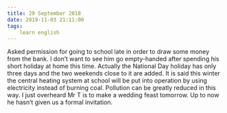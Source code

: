 ```yaml
---
title: 29 September 2018
date: 2019-11-03 21:11:00
tags:
    learn english
---
```


Asked permission for going to school late in order to draw some money from the bank. I don’t want to see him go empty-handed after spending his short holiday at home this time. 
Actually the National Day holiday has only three days and the two weekends close to it are added. 
It is said this winter the central heating system at school will be put into operation by using electricity instead of burning coal. Pollution can be greatly reduced in this way.
I just overheard Mr T is to make a wedding feast tomorrow. Up to now he hasn’t given us a formal invitation. 